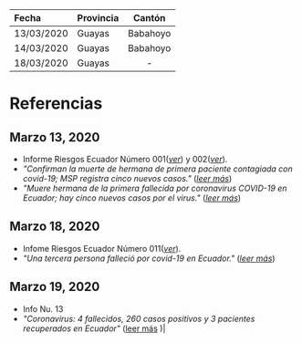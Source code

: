 | Fecha      | Provincia | Cantón     |
| :---       | ---       | :---:      |
| 13/03/2020 | Guayas    | Babahoyo   |
| 14/03/2020 | Guayas    | Babahoyo   |
| 18/03/2020 | Guayas    | -          | 

# Referencias

## Marzo 13, 2020
* Informe Riesgos Ecuador Número 001(_[ver](../fuentes/SNGRE_001.pdf)_) y 002(_[ver](../fuentes/SNGRE_002.pdf)_).
* _"Confirman la muerte de hermana de primera paciente contagiada con covid-19; MSP registra cinco nuevos casos."_ (_[leer más](https://www.elcomercio.com/actualidad/segunda-muerte-coronavirus-covid19-ecuador.html)_)
* _"Muere hermana de la primera fallecida por coronavirus COVID-19 en Ecuador; hay cinco nuevos casos por el virus."_ (_[leer más](https://www.eluniverso.com/noticias/2020/03/14/nota/7781364/segunda-muerte-covd-19-ecuador-cinco-nuevos-infectados)_)

## Marzo 18, 2020
* Infome Riesgos Ecuador Número 011(_[ver](../fuentes/SNGRE_011.pdf)_).
* _"Una tercera persona falleció por covid-19 en Ecuador."_ (_[leer más](https://www.elcomercio.com/actualidad/emergencia-ecuador-coronavirus-contagios-fallecido.html)_)

## Marzo 19, 2020
* Info Nu. 13
* _"Coronavirus: 4 fallecidos, 260 casos positivos y 3 pacientes recuperados en Ecuador"_ ([leer más](https://www.expreso.ec/actualidad/coronavirus-4-fallecidos-260-casos-positivos-3-pacientes-recuperados-ecuador-7293.html) )|